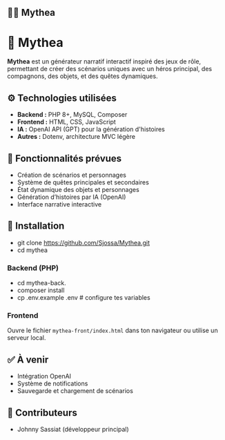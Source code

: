 ## 🧙‍♂️  Mythea


# 🐉 Mythea

**Mythea** est un générateur narratif interactif inspiré des jeux de rôle, permettant de créer des scénarios uniques avec un héros principal, des compagnons, des objets, et des quêtes dynamiques.

## ⚙️ Technologies utilisées

- **Backend :** PHP 8+, MySQL, Composer
- **Frontend :** HTML, CSS, JavaScript
- **IA :** OpenAI API (GPT) pour la génération d'histoires
- **Autres :** Dotenv, architecture MVC légère

## 🚧 Fonctionnalités prévues

- Création de scénarios et personnages
- Système de quêtes principales et secondaires
- État dynamique des objets et personnages
- Génération d’histoires par IA (OpenAI)
- Interface narrative interactive

## 🔧 Installation

- git clone https://github.com/Sjossa/Mythea.git
- cd mythea


### Backend (PHP)

- cd mythea-back.
- composer install
- cp .env.example .env  # configure tes variables

### Frontend

Ouvre le fichier `mythea-front/index.html` dans ton navigateur ou utilise un serveur local.

## ✅ À venir

* Intégration OpenAI
* Système de notifications
* Sauvegarde et chargement de scénarios

## 🙌 Contributeurs

* Johnny Sassiat (développeur principal)


